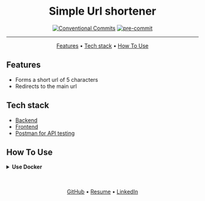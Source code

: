 <h1 align="center">
  Simple Url shortener
</h1>

<div align="center">

[![Conventional Commits](https://img.shields.io/badge/Conventional%20Commits-1.0.0-%23FE5196?logo=conventionalcommits&logoColor=white)](https://conventionalcommits.org)
[![pre-commit](https://img.shields.io/badge/pre--commit-enabled-brightgreen?logo=pre-commit)](https://github.com/pre-commit/pre-commit)


</div>
<hr>

<p align="center">
  <a href="#features">Features</a> •
  <a href="#tech-stack">Tech stack</a> •
  <a href="#how-to-use">How To Use</a>
</p>


## Features
- Forms a short url of 5 characters
- Redirects to the main url


## Tech stack
- [Backend](backend/README.md)
- [Frontend]()
- [Postman for API testing](https://www.postman.com/)


## How To Use
<details>

<summary><strong>Use Docker</strong></summary>

1. Firstly clone repo
   ```bash
   git clone git@github.com:mrKazzila/shortener.git
   ```

2. Prepare local env with make
   ```bash
    make prepare_env DB_HOST=your_db_host DB_PORT=your_db_port DB_NAME=your_db_name DB_USER=your_db_user DB_PASSWORD=your_db_pass
   ```

3. Run docker compose with make
   ```bash
   make docker_run
   ```

4. Stop docker compose with make
   ```bash
   make docker_stop
   ```

</details>


<br>
<br>
<p align="center">
  <a href="https://github.com/mrKazzila">GitHub</a> •
  <a href="https://mrkazzila.github.io/resume/">Resume</a> •
  <a href="https://www.linkedin.com/in/i-kazakov/">LinkedIn</a>
</p>
